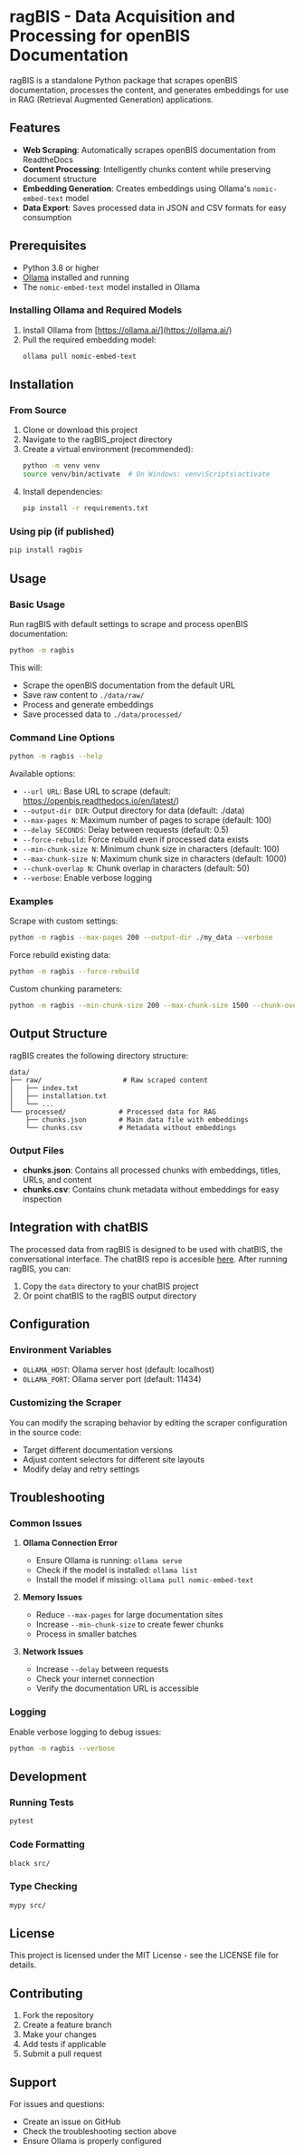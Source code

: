 # ragBIS - Data Acquisition and Processing for openBIS Documentation

ragBIS is a standalone Python package that scrapes openBIS documentation, processes the content, and generates embeddings for use in RAG (Retrieval Augmented Generation) applications.

## Features

- **Web Scraping**: Automatically scrapes openBIS documentation from ReadtheDocs
- **Content Processing**: Intelligently chunks content while preserving document structure
- **Embedding Generation**: Creates embeddings using Ollama's `nomic-embed-text` model
- **Data Export**: Saves processed data in JSON and CSV formats for easy consumption

## Prerequisites

- Python 3.8 or higher
- [Ollama](https://ollama.ai/) installed and running
- The `nomic-embed-text` model installed in Ollama

### Installing Ollama and Required Models

1. Install Ollama from [https://ollama.ai/](https://ollama.ai/)
2. Pull the required embedding model:
   ```bash
   ollama pull nomic-embed-text
   ```

## Installation

### From Source

1. Clone or download this project
2. Navigate to the ragBIS_project directory
3. Create a virtual environment (recommended):
   ```bash
   python -m venv venv
   source venv/bin/activate  # On Windows: venv\Scripts\activate
   ```
4. Install dependencies:
   ```bash
   pip install -r requirements.txt
   ```

### Using pip (if published)

```bash
pip install ragbis
```

## Usage

### Basic Usage

Run ragBIS with default settings to scrape and process openBIS documentation:

```bash
python -m ragbis
```

This will:
- Scrape the openBIS documentation from the default URL
- Save raw content to `./data/raw/`
- Process and generate embeddings
- Save processed data to `./data/processed/`

### Command Line Options

```bash
python -m ragbis --help
```

Available options:

- `--url URL`: Base URL to scrape (default: https://openbis.readthedocs.io/en/latest/)
- `--output-dir DIR`: Output directory for data (default: ./data)
- `--max-pages N`: Maximum number of pages to scrape (default: 100)
- `--delay SECONDS`: Delay between requests (default: 0.5)
- `--force-rebuild`: Force rebuild even if processed data exists
- `--min-chunk-size N`: Minimum chunk size in characters (default: 100)
- `--max-chunk-size N`: Maximum chunk size in characters (default: 1000)
- `--chunk-overlap N`: Chunk overlap in characters (default: 50)
- `--verbose`: Enable verbose logging

### Examples

Scrape with custom settings:
```bash
python -m ragbis --max-pages 200 --output-dir ./my_data --verbose
```

Force rebuild existing data:
```bash
python -m ragbis --force-rebuild
```

Custom chunking parameters:
```bash
python -m ragbis --min-chunk-size 200 --max-chunk-size 1500 --chunk-overlap 100
```

## Output Structure

ragBIS creates the following directory structure:

```
data/
├── raw/                    # Raw scraped content
│   ├── index.txt
│   ├── installation.txt
│   └── ...
└── processed/             # Processed data for RAG
    ├── chunks.json        # Main data file with embeddings
    └── chunks.csv         # Metadata without embeddings
```

### Output Files

- **chunks.json**: Contains all processed chunks with embeddings, titles, URLs, and content
- **chunks.csv**: Contains chunk metadata without embeddings for easy inspection

## Integration with chatBIS

The processed data from ragBIS is designed to be used with chatBIS, the conversational interface. The chatBIS repo is accesible [here](https://github.com/BAMresearch/chatBIS). After running ragBIS, you can:

1. Copy the `data` directory to your chatBIS project
2. Or point chatBIS to the ragBIS output directory

## Configuration

### Environment Variables

- `OLLAMA_HOST`: Ollama server host (default: localhost)
- `OLLAMA_PORT`: Ollama server port (default: 11434)

### Customizing the Scraper

You can modify the scraping behavior by editing the scraper configuration in the source code:

- Target different documentation versions
- Adjust content selectors for different site layouts
- Modify delay and retry settings

## Troubleshooting

### Common Issues

1. **Ollama Connection Error**
   - Ensure Ollama is running: `ollama serve`
   - Check if the model is installed: `ollama list`
   - Install the model if missing: `ollama pull nomic-embed-text`

2. **Memory Issues**
   - Reduce `--max-pages` for large documentation sites
   - Increase `--min-chunk-size` to create fewer chunks
   - Process in smaller batches

3. **Network Issues**
   - Increase `--delay` between requests
   - Check your internet connection
   - Verify the documentation URL is accessible

### Logging

Enable verbose logging to debug issues:
```bash
python -m ragbis --verbose
```

## Development

### Running Tests

```bash
pytest
```

### Code Formatting

```bash
black src/
```

### Type Checking

```bash
mypy src/
```

## License

This project is licensed under the MIT License - see the LICENSE file for details.

## Contributing

1. Fork the repository
2. Create a feature branch
3. Make your changes
4. Add tests if applicable
5. Submit a pull request

## Support

For issues and questions:
- Create an issue on GitHub
- Check the troubleshooting section above
- Ensure Ollama is properly configured
